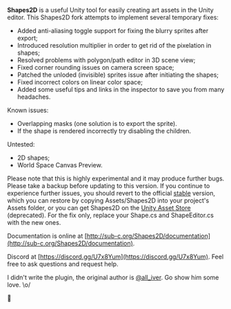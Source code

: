 **Shapes2D** is a useful Unity tool for easily creating art assets in the Unity editor. This Shapes2D fork attempts to implement several temporary fixes:   
  * Added anti-aliasing toggle support for fixing the blurry sprites after export;
  * Introduced resolution multiplier in order to get rid of the pixelation in shapes;
  * Resolved problems with polygon/path editor in 3D scene view;
  * Fixed corner rounding issues on camera screen space;
  * Patched the unloded (invisible) sprites issue after initiating the shapes;
  * Fixed incorrect colors on linear color space;
  * Added some useful tips and links in the inspector to save you from many headaches.
 
Known issues:
  * Overlapping masks (one solution is to export the sprite).
  * If the shape is rendered incorrectly try disabling the children.

Untested:
  * 2D shapes;
  * World Space Canvas Preview.

Please note that this is highly experimental and it may produce further bugs. Please take a backup before updating to this version. If you continue to experience further issues, you should revert to the official [stable](https://https://github.com/all-iver/shapes2d) version, which you can restore by copying Assets/Shapes2D into your project's Assets folder, or you can get Shapes2D on the [Unity Asset Store](https://assetstore.unity.com/packages/tools/sprite-management/shapes2d-make-art-fast-62586) (deprecated). For the fix only, replace your Shape.cs and ShapeEditor.cs with the new ones.

Documentation is online at [http://sub-c.org/Shapes2D/documentation](http://sub-c.org/Shapes2D/documentation).

Discord at [https://discord.gg/U7x8Yum](https://discord.gg/U7x8Yum). Feel free to ask questions and request help.

I didn't write the plugin, the original author is [@all_iver](https://twitter.com/all_iver). Go show him some love. \o/

🥞
